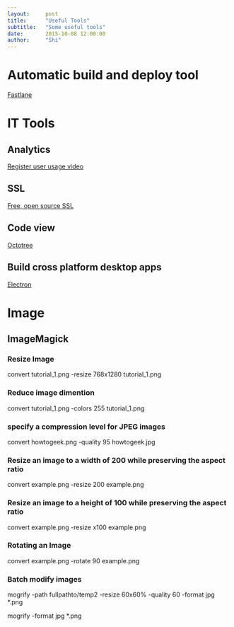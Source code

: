 ```yaml
---
layout:     post
title:      "Useful Tools"
subtitle:   "Some useful tools"
date:       2015-10-08 12:00:00
author:     "Shi"
---
```




# Automatic build and deploy tool

[Fastlane](https://fastlane.tools/)

# IT Tools

## Analytics

[Register user usage video](https://www.smartlook.com)

## SSL

[Free, open source SSL](https://letsencrypt.org/) 

## Code view

[Octotree](https://chrome.google.com/webstore/detail/octotree/bkhaagjahfmjljalopjnoealnfndnagc)

## Build cross platform desktop apps

[Electron](http://electron.atom.io/)

# Image

## ImageMagick

### Resize Image

convert tutorial_1.png -resize 768x1280 tutorial_1.png 

### Reduce image dimention

convert tutorial_1.png -colors 255 tutorial_1.png 

### specify a compression level for JPEG images

convert howtogeek.png -quality 95 howtogeek.jpg

### Resize an image to a width of 200 while preserving the aspect ratio

convert example.png -resize 200 example.png

### Resize an image to a height of 100 while preserving the aspect ratio

convert example.png -resize x100 example.png

### Rotating an Image

convert example.png -rotate 90 example.png

### Batch modify images

mogrify -path fullpathto/temp2 -resize 60x60% -quality 60 -format jpg *.png

mogrify -format jpg *.png



